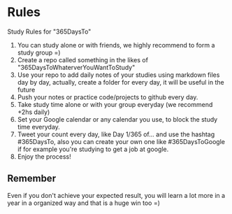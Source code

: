 # Rules
Study Rules for "365DaysTo"

1. You can study alone or with friends, we highly recommend to form a study group =)
2. Create a repo called something in the likes of "365DaysToWhaterverYouWantToStudy" 
3. Use your repo to add daily notes of your studies using markdown files day by day, actually, create a folder for every day, it will be useful in the future
4. Push your notes or practice code/projects to github every day.
5. Take study time alone or with your group everyday (we recommend +2hs daily)
6. Set your Google calendar or any calendar you use, to block the study time everyday.
7. Tweet your count every day, like Day 1/365 of... and use the hashtag #365DaysTo, also you can create your own one like #365DaysToGoogle if for example you're studying to get a job at google.
8. Enjoy the process!

## Remember

Even if you don't achieve your expected result, you will learn a lot more in a year in a organized way and that is a huge win too =)